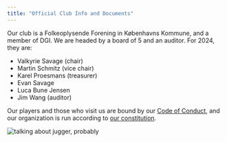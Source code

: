 ```yaml
---
title: "Official Club Info and Documents"
---
```

Our club is a Folkeoplysende Forening in Københavns Kommune, and a member of DGI. We are headed by a board of 5 and an auditor. For 2024, they are:

* Valkyrie Savage (chair)
* Martin Schmitz (vice chair)
* Karel Proesmans (treasurer)
* Evan Savage
* Luca Bune Jensen
* Jim Wang (auditor)

Our players and those who visit us are bound by our [Code of Conduct](https://docs.google.com/document/d/1Z_ZWrU9rb1hDyrfI6IjGW24BFYPfaNhS7D3A-cSOaco/edit), and our organization is run according to [our constitution](https://docs.google.com/document/d/13gHCvyobzfLGX1JKa7vSJnOykByL8NtlArcgXXLmaQA/edit?usp=sharing).

![talking about jugger, probably](/images/walkandtalk.jpg)